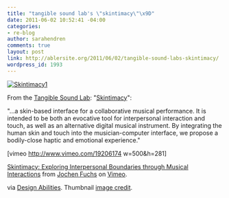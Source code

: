 ```yaml
---
title: "tangible sound lab's \"skintimacy\"\x9D"
date: 2011-06-02 10:52:41 -04:00
categories:
- re-blog
author: sarahendren
comments: true
layout: post
link: http://ablersite.org/2011/06/02/tangible-sound-labs-skintimacy/
wordpress_id: 1993
---
```


[![Skintimacy1](http://ablersite.files.wordpress.com/2011/06/skintimacy1.jpg)](http://ablersite.files.wordpress.com/2011/06/skintimacy1.jpg)

From the [Tangible Sound Lab](http://www.a-plusplus.com/): "[Skintimacy](http://tangible-sound-lab.org/?p=350)":


"...a skin-based interface for a collaborative musical performance. It is intended to be both an evocative tool for interpersonal interaction and touch, as well as an alternative digital musical instrument. By integrating the human skin and touch into the musician-computer interface, we propose a bodily-close haptic and emotional experience."


[vimeo http://www.vimeo.com/19206174 w=500&h=281]

[Skintimacy: Exploring Interpersonal Boundaries through Musical Interactions](http://vimeo.com/19206174) from [Jochen Fuchs](http://vimeo.com/user880893) on [Vimeo](http://vimeo.com).

via [Design Abilities](http://designabilities.wordpress.com/). Thumbnail [image credit](http://noadol.com/wallSound/Precedents.html).
